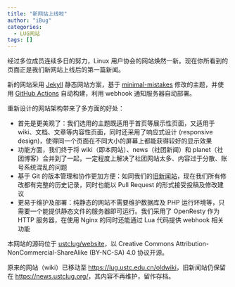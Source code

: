 ```yaml
---
title: "新网站上线啦"
author: "iBug"
categories:
  - LUG网站
tags: []
---
```


经过多位成员连续多日的努力，Linux 用户协会的网站焕然一新。现在你所看到的页面正是我们新网站上线后的第一篇新闻。

新的网站采用 [Jekyll](https://jekyllrb.com/) 静态网站方案，基于 [minimal-mistakes](https://github.com/mmistakes/minimal-mistakes) 修改的主题，并使用 [GitHub Actions](https://github.com/features/actions) 自动构建，利用 webhook 通知服务器自动部署。

重新设计的网站架构带来了多方面的好处：

- 首先是更美观了：我们选用的主题既适用于首页等展示性页面，又适用于 wiki、文档、文章等内容性页面，同时还采用了响应式设计 (responsive design)，使得同一个页面在不同大小的屏幕上都能获得较好的显示效果
- 功能方面，我们终于将 wiki（即本网站）、news（社团新闻）和 planet（社团博客）合并到了一起，一定程度上解决了社团网站太多、内容过于分散、账号系统混乱的问题
- 基于 Git 的版本管理和协作更加方便：如同我们的[旧新闻站](https://github.com/ustclug/news)，现在我们所有修改都有完整的历史记录，同时也能以 Pull Request 的形式接受投稿及修改建议
- 更易于维护及部署：纯静态的网站不需要维护数据库及 PHP 运行环境等，只需要一个能提供静态文件的服务器即可运行。我们采用了 OpenResty 作为 HTTP 服务器，在使用 Nginx 的同时还能通过 Lua 代码提供 webhook 相关功能

本网站的源码位于 [ustclug/website](https://github.com/ustclug/website)，以 Creative Commons Attribution-NonCommercial-ShareAlike (BY-NC-SA) 4.0 协议开源。

原来的网站（wiki）已移动至 <https://lug.ustc.edu.cn/oldwiki>，旧新闻站仍保留在 <https://news.ustclug.org/>，其内容不再维护，留作存档。
